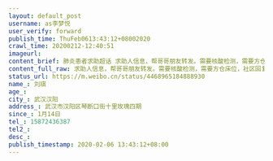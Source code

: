 ```yaml
---
layout: default_post
username: as李梦悦
user_verify: forward
publish_time: ThuFeb0613:43:12+08002020
crawl_time: 20200212-12:40:51
imageurl: 
content_brief: 肺炎患者求助超话 求助人信息，帮哥哥朋友转发。需要核酸检测，需要方仓床位，社区回复都需要等。【姓名】刘祺【年龄】【所在城市】武汉汉阳【所在小区、社区】武汉市汉阳区琴断口街十里玫瑰四期【患病时间】1月14日【联系方式】15872436387【其他紧急联系人】【病情描述】【万分紧急求助 ...全文
content_full_raw: 求助人信息，帮哥哥朋友转发。需要核酸检测，需要方仓床位，社区回复都需要等。<br/>【姓名】刘祺<br/>【年龄】<br/>【所在城市】武汉汉阳<br/>【所在小区、社区】武汉市汉阳区琴断口街十里玫瑰四期<br/>【患病时间】1月14日<br/>【联系方式】15872436387<br/>【其他紧急联系人】<br/>【病情描述】<br/>【万分紧急求助】【目前情况】<br/>1.我妈所在的卫生中心一个科室的医护全部发烧,我妈1月14号上班回来之后就低烧;<br/>2.目前我爸妈、爷爷、奶奶住一起,爷爷于2月2号发烧危重已入五医院住院,妈妈、奶奶、,低烧在家隔离,全家人已做CT血项,除爸爸外全部肺部已有病灶<br/>3.妈妈、奶奶,吃抗病毒药物阿比多尔、左氧氟沙星等,我小姨是护士给他们打球蛋白,吸氧,目前已低烧4天,嗜睡乏力;<br/>4.2月6号全部人排队社区做核酸检测,无法确定结果下来的时间<br/>5.父母住汉阳十里铺,对口琴断口街社区84871586;我住汉阳王家湾户主父亲,对口磨山社区84648019<br/>【疑问】<br/>1.目前网上了解,隔离点并无医护条件,这样是否我家人在家隔离条件是优于隔离点的?隔离点现在真实的情况如何?<br/>2.方舱医院是否只能有核酸结果阳性的才可以排队入院?<br/>3.目前爸妈、奶奶现阶段在武汉最好的处理办法是什么?<br/>4.除吃莲花清瘟、莫西沙星、阿比多尔、奥斯它韦(在吃)外,还需要其他药物辅助吗5.请有相关渠道或情况的朋友直接联系我,万分感谢直接联系人:刘祺,15872436387,武汉市汉阳区琴断口街里玫瑰四期3栋1单元2201
status_url: https://m.weibo.cn/status/4468965184888930
name_: 刘祺
age_: 
city_: 武汉汉阳
address_: 武汉市汉阳区琴断口街十里玫瑰四期
since_: 1月14日
tel_: 15872436387
tel2_: 
desc_: 
publish_timestamp: 2020-02-06 13:43:12+08:00
---
```

